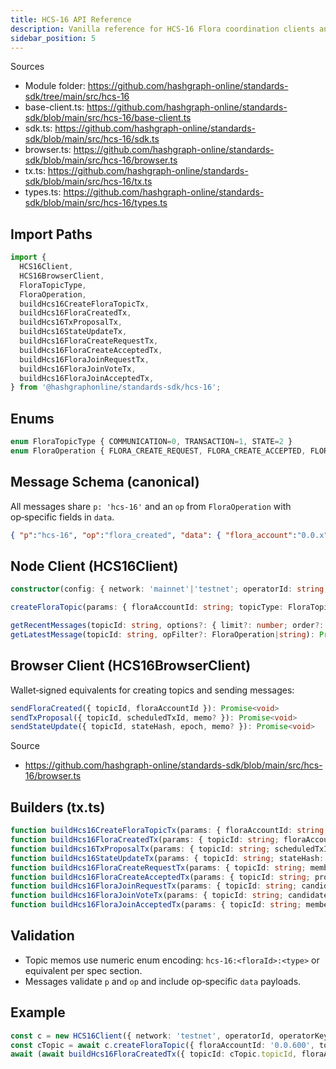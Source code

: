 ```yaml
---
title: HCS‑16 API Reference
description: Vanilla reference for HCS‑16 Flora coordination clients and builders.
sidebar_position: 5
---
```


Sources
- Module folder: https://github.com/hashgraph-online/standards-sdk/tree/main/src/hcs-16
- base-client.ts: https://github.com/hashgraph-online/standards-sdk/blob/main/src/hcs-16/base-client.ts
- sdk.ts: https://github.com/hashgraph-online/standards-sdk/blob/main/src/hcs-16/sdk.ts
- browser.ts: https://github.com/hashgraph-online/standards-sdk/blob/main/src/hcs-16/browser.ts
- tx.ts: https://github.com/hashgraph-online/standards-sdk/blob/main/src/hcs-16/tx.ts
- types.ts: https://github.com/hashgraph-online/standards-sdk/blob/main/src/hcs-16/types.ts

## Import Paths

```ts
import {
  HCS16Client,
  HCS16BrowserClient,
  FloraTopicType,
  FloraOperation,
  buildHcs16CreateFloraTopicTx,
  buildHcs16FloraCreatedTx,
  buildHcs16TxProposalTx,
  buildHcs16StateUpdateTx,
  buildHcs16FloraCreateRequestTx,
  buildHcs16FloraCreateAcceptedTx,
  buildHcs16FloraJoinRequestTx,
  buildHcs16FloraJoinVoteTx,
  buildHcs16FloraJoinAcceptedTx,
} from '@hashgraphonline/standards-sdk/hcs-16';
```

## Enums

```ts
enum FloraTopicType { COMMUNICATION=0, TRANSACTION=1, STATE=2 }
enum FloraOperation { FLORA_CREATE_REQUEST, FLORA_CREATE_ACCEPTED, FLORA_CREATED, TX_PROPOSAL, STATE_UPDATE, FLORA_JOIN_REQUEST, FLORA_JOIN_VOTE, FLORA_JOIN_ACCEPTED }
```

## Message Schema (canonical)

All messages share `p: 'hcs-16'` and an `op` from `FloraOperation` with op‑specific fields in `data`.

```json
{ "p":"hcs-16", "op":"flora_created", "data": { "flora_account":"0.0.x" }, "timestamp":"…", "m":"optional" }
```

## Node Client (HCS16Client)

```ts
constructor(config: { network: 'mainnet'|'testnet'; operatorId: string; operatorKey: string|import('@hashgraph/sdk').PrivateKey; keyType?: 'ed25519'|'ecdsa' })

createFloraTopic(params: { floraAccountId: string; topicType: FloraTopicType; adminKey?: boolean|string|import('@hashgraph/sdk').PublicKey|import('@hashgraph/sdk').KeyList; submitKey?: boolean|string|import('@hashgraph/sdk').PublicKey|import('@hashgraph/sdk').KeyList }): Promise<{ topicId: string }>

getRecentMessages(topicId: string, options?: { limit?: number; order?: 'asc'|'desc'; opFilter?: FloraOperation|string }): Promise<Array<{ message: any; consensus_timestamp?: string; sequence_number: number }>>
getLatestMessage(topicId: string, opFilter?: FloraOperation|string): Promise<(any & { consensus_timestamp?: string; sequence_number: number }) | null>
```

## Browser Client (HCS16BrowserClient)

Wallet‑signed equivalents for creating topics and sending messages:

```ts
sendFloraCreated({ topicId, floraAccountId }): Promise<void>
sendTxProposal({ topicId, scheduledTxId, memo? }): Promise<void>
sendStateUpdate({ topicId, stateHash, epoch, memo? }): Promise<void>
```

Source
- https://github.com/hashgraph-online/standards-sdk/blob/main/src/hcs-16/browser.ts

## Builders (tx.ts)

```ts
function buildHcs16CreateFloraTopicTx(params: { floraAccountId: string; topicType: FloraTopicType; adminKey?: any; submitKey?: any; operatorPublicKey?: import('@hashgraph/sdk').PublicKey }): import('@hashgraph/sdk').TopicCreateTransaction;
function buildHcs16FloraCreatedTx(params: { topicId: string; floraAccountId: string }): import('@hashgraph/sdk').TopicMessageSubmitTransaction;
function buildHcs16TxProposalTx(params: { topicId: string; scheduledTxId: string; memo?: string }): import('@hashgraph/sdk').TopicMessageSubmitTransaction;
function buildHcs16StateUpdateTx(params: { topicId: string; stateHash: string; epoch: number; memo?: string }): import('@hashgraph/sdk').TopicMessageSubmitTransaction;
function buildHcs16FloraCreateRequestTx(params: { topicId: string; members: string[]; threshold: number; seedHbar?: number }): import('@hashgraph/sdk').TopicMessageSubmitTransaction;
function buildHcs16FloraCreateAcceptedTx(params: { topicId: string; proposalSeq: number }): import('@hashgraph/sdk').TopicMessageSubmitTransaction;
function buildHcs16FloraJoinRequestTx(params: { topicId: string; candidateAccountId: string }): import('@hashgraph/sdk').TopicMessageSubmitTransaction;
function buildHcs16FloraJoinVoteTx(params: { topicId: string; candidateAccountId: string; approve: boolean }): import('@hashgraph/sdk').TopicMessageSubmitTransaction;
function buildHcs16FloraJoinAcceptedTx(params: { topicId: string; members: string[]; epoch: number }): import('@hashgraph/sdk').TopicMessageSubmitTransaction;
```

## Validation

- Topic memos use numeric enum encoding: `hcs-16:<floraId>:<type>` or equivalent per spec section.
- Messages validate `p` and `op` and include op‑specific `data` payloads.

## Example

```ts
const c = new HCS16Client({ network: 'testnet', operatorId, operatorKey });
const cTopic = await c.createFloraTopic({ floraAccountId: '0.0.600', topicType: FloraTopicType.COMMUNICATION });
await (await buildHcs16FloraCreatedTx({ topicId: cTopic.topicId, floraAccountId: '0.0.600' })).execute(c['client']);
```
